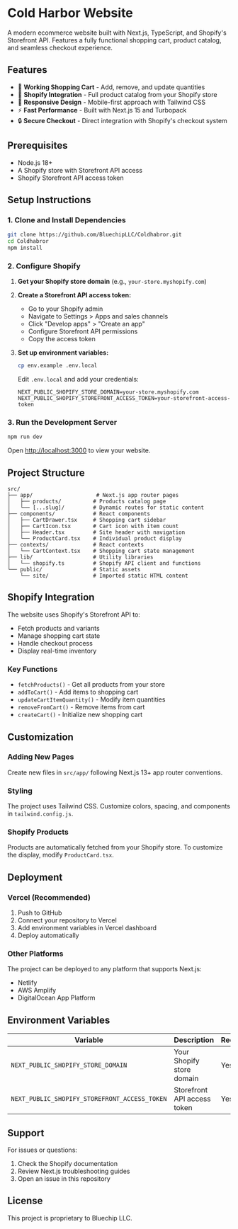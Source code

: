 # Cold Harbor Website

A modern ecommerce website built with Next.js, TypeScript, and Shopify's Storefront API. Features a fully functional shopping cart, product catalog, and seamless checkout experience.

## Features

- 🛒 **Working Shopping Cart** - Add, remove, and update quantities
- 🏪 **Shopify Integration** - Full product catalog from your Shopify store
- 📱 **Responsive Design** - Mobile-first approach with Tailwind CSS
- ⚡ **Fast Performance** - Built with Next.js 15 and Turbopack
- 🔒 **Secure Checkout** - Direct integration with Shopify's checkout system

## Prerequisites

- Node.js 18+ 
- A Shopify store with Storefront API access
- Shopify Storefront API access token

## Setup Instructions

### 1. Clone and Install Dependencies

```bash
git clone https://github.com/BluechipLLC/Coldhabror.git
cd Coldhabror
npm install
```

### 2. Configure Shopify

1. **Get your Shopify store domain** (e.g., `your-store.myshopify.com`)

2. **Create a Storefront API access token:**
   - Go to your Shopify admin
   - Navigate to Settings > Apps and sales channels
   - Click "Develop apps" > "Create an app"
   - Configure Storefront API permissions
   - Copy the access token

3. **Set up environment variables:**
   ```bash
   cp env.example .env.local
   ```
   
   Edit `.env.local` and add your credentials:
   ```env
   NEXT_PUBLIC_SHOPIFY_STORE_DOMAIN=your-store.myshopify.com
   NEXT_PUBLIC_SHOPIFY_STOREFRONT_ACCESS_TOKEN=your-storefront-access-token
   ```

### 3. Run the Development Server

```bash
npm run dev
```

Open [http://localhost:3000](http://localhost:3000) to view your website.

## Project Structure

```
src/
├── app/                    # Next.js app router pages
│   ├── products/          # Products catalog page
│   └── [...slug]/         # Dynamic routes for static content
├── components/            # React components
│   ├── CartDrawer.tsx     # Shopping cart sidebar
│   ├── CartIcon.tsx       # Cart icon with item count
│   ├── Header.tsx         # Site header with navigation
│   └── ProductCard.tsx    # Individual product display
├── contexts/              # React contexts
│   └── CartContext.tsx    # Shopping cart state management
├── lib/                   # Utility libraries
│   └── shopify.ts         # Shopify API client and functions
└── public/                # Static assets
    └── site/              # Imported static HTML content
```

## Shopify Integration

The website uses Shopify's Storefront API to:
- Fetch products and variants
- Manage shopping cart state
- Handle checkout process
- Display real-time inventory

### Key Functions

- `fetchProducts()` - Get all products from your store
- `addToCart()` - Add items to shopping cart
- `updateCartItemQuantity()` - Modify item quantities
- `removeFromCart()` - Remove items from cart
- `createCart()` - Initialize new shopping cart

## Customization

### Adding New Pages
Create new files in `src/app/` following Next.js 13+ app router conventions.

### Styling
The project uses Tailwind CSS. Customize colors, spacing, and components in `tailwind.config.js`.

### Shopify Products
Products are automatically fetched from your Shopify store. To customize the display, modify `ProductCard.tsx`.

## Deployment

### Vercel (Recommended)
1. Push to GitHub
2. Connect your repository to Vercel
3. Add environment variables in Vercel dashboard
4. Deploy automatically

### Other Platforms
The project can be deployed to any platform that supports Next.js:
- Netlify
- AWS Amplify
- DigitalOcean App Platform

## Environment Variables

| Variable | Description | Required |
|----------|-------------|----------|
| `NEXT_PUBLIC_SHOPIFY_STORE_DOMAIN` | Your Shopify store domain | Yes |
| `NEXT_PUBLIC_SHOPIFY_STOREFRONT_ACCESS_TOKEN` | Storefront API access token | Yes |

## Support

For issues or questions:
1. Check the Shopify documentation
2. Review Next.js troubleshooting guides
3. Open an issue in this repository

## License

This project is proprietary to Bluechip LLC.
